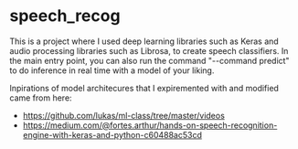 # speech_recog
This is a project where I used deep learning libraries such as Keras and audio processing libraries such as Librosa, to create speech 
classifiers. In the main entry point, you can also run the command "--command predict" to do inference in real time with a model of your 
liking.

Inpirations of model architecures that I expiremented with and modified came from here:
- https://github.com/lukas/ml-class/tree/master/videos
- https://medium.com/@fortes.arthur/hands-on-speech-recognition-engine-with-keras-and-python-c60488ac53cd
